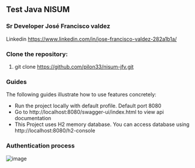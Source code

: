 ## Test Java NISUM

### Sr Developer José Francisco valdez
Linkedin https://www.linkedin.com/in/jose-francisco-valdez-282a1b1a/

### Clone the repository:
1) git clone https://github.com/pilon33/nisum-jfv.git



### Guides
The following guides illustrate how to use features concretely:

* Run the project locally with default profile. Default port 8080
* Go to http://localhost:8080/swagger-ui/index.html to view api documentation
* This Project uses H2 memory database. You can access database using http://localhost:8080/h2-console

### Authentication process


![image](https://user-images.githubusercontent.com/12847173/139641672-7c9eb23d-11c9-48a0-9bd7-9552a7481a5c.png)
